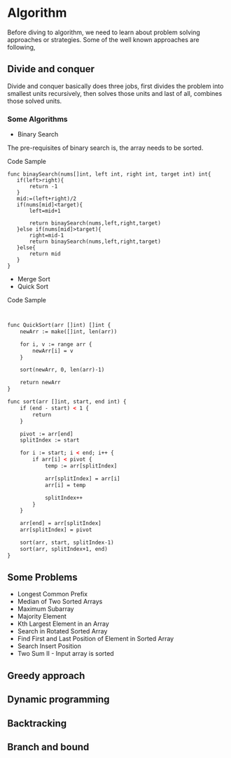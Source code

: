 # Algorithm

Before diving to algorithm, we need to learn about problem solving approaches or strategies.
Some of the well known approaches are following,

## Divide and conquer

Divide and conquer basically does three jobs, first divides the problem into smallest units recursively, then solves those units and last of all, combines those solved units.

### Some Algorithms
- Binary Search
    
 The pre-requisites of binary search is, the array needs to be sorted.
 
 Code Sample
 ```
func binaySearch(nums[]int, left int, right int, target int) int{
	if(left>right){
		return -1
	}
	mid:=(left+right)/2
	if(nums[mid]<target){
		left=mid+1

		return binaySearch(nums,left,right,target)
	}else if(nums[mid]>target){
		right=mid-1
		return binaySearch(nums,left,right,target)
	}else{
		return mid
	}
}
```
 

- Merge Sort
- Quick Sort

Code Sample

```xml


func QuickSort(arr []int) []int {
	newArr := make([]int, len(arr))

	for i, v := range arr {
		newArr[i] = v
	}

	sort(newArr, 0, len(arr)-1)

	return newArr
}

func sort(arr []int, start, end int) {
	if (end - start) < 1 {
		return
	}

	pivot := arr[end]
	splitIndex := start

	for i := start; i < end; i++ {
		if arr[i] < pivot {
			temp := arr[splitIndex]

			arr[splitIndex] = arr[i]
			arr[i] = temp

			splitIndex++
		}
	}

	arr[end] = arr[splitIndex]
	arr[splitIndex] = pivot

	sort(arr, start, splitIndex-1)
	sort(arr, splitIndex+1, end)
}

```

## Some Problems
- Longest Common Prefix
- Median of Two Sorted Arrays
- Maximum Subarray
- Majority Element
- Kth Largest Element in an Array
- Search in Rotated Sorted Array
- Find First and Last Position of Element in Sorted Array
- Search Insert Position
- Two Sum II - Input array is sorted


## Greedy approach
## Dynamic programming
## Backtracking
## Branch and bound

